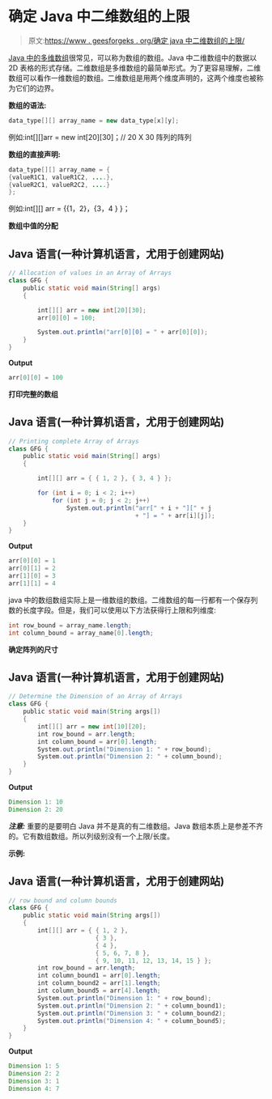 # 确定 Java 中二维数组的上限

> 原文:[https://www . geesforgeks . org/确定 java 中二维数组的上限/](https://www.geeksforgeeks.org/determine-the-upper-bound-of-a-two-dimensional-array-in-java/)

[Java 中的多维数组](https://www.geeksforgeeks.org/multidimensional-arrays-in-java/)很常见，可以称为数组的数组。Java 中二维数组中的数据以 2D 表格的形式存储。二维数组是多维数组的最简单形式。为了更容易理解，二维数组可以看作一维数组的数组。二维数组是用两个维度声明的，这两个维度也被称为它们的边界。

**数组的语法:**

```java
data_type[][] array_name = new data_type[x][y];

```

例如:int[][]arr = new int[20][30]；// 20 X 30 阵列的阵列

**数组的直接声明:**

```java
data_type[][] array_name = {
{valueR1C1, valueR1C2, ....},
{valueR2C1, valueR2C2, ....}
};

```

例如:int[][] arr = {{1，2}，{3，4 } }；

**数组中值的分配**

## Java 语言(一种计算机语言，尤用于创建网站)

```java
// Allocation of values in an Array of Arrays
class GFG {
    public static void main(String[] args)
    {

        int[][] arr = new int[20][30];
        arr[0][0] = 100;

        System.out.println("arr[0][0] = " + arr[0][0]);
    }
}
```

**Output**

```java
arr[0][0] = 100
```

**打印完整的数组**

## Java 语言(一种计算机语言，尤用于创建网站)

```java
// Printing complete Array of Arrays
class GFG {
    public static void main(String[] args)
    {

        int[][] arr = { { 1, 2 }, { 3, 4 } };

        for (int i = 0; i < 2; i++)
            for (int j = 0; j < 2; j++)
                System.out.println("arr[" + i + "][" + j
                                   + "] = " + arr[i][j]);
    }
}
```

**Output**

```java
arr[0][0] = 1
arr[0][1] = 2
arr[1][0] = 3
arr[1][1] = 4
```

java 中的数组数组实际上是一维数组的数组。二维数组的每一行都有一个保存列数的长度字段。但是，我们可以使用以下方法获得行上限和列维度:

```java
int row_bound = array_name.length;
int column_bound = array_name[0].length;

```

**确定阵列的尺寸**

## Java 语言(一种计算机语言，尤用于创建网站)

```java
// Determine the Dimension of an Array of Arrays
class GFG {
    public static void main(String args[])
    {
        int[][] arr = new int[10][20];
        int row_bound = arr.length;
        int column_bound = arr[0].length;
        System.out.println("Dimension 1: " + row_bound);
        System.out.println("Dimension 2: " + column_bound);
    }
}
```

**Output**

```java
Dimension 1: 10
Dimension 2: 20
```

***注意:*** 重要的是要明白 Java 并不是真的有二维数组。Java 数组本质上是参差不齐的。它有数组数组。所以列级别没有一个上限/长度。

**示例:**

## Java 语言(一种计算机语言，尤用于创建网站)

```java
// row bound and column bounds
class GFG {
    public static void main(String args[])
    {
        int[][] arr = { { 1, 2 },
                        { 3 },
                        { 4 },
                        { 5, 6, 7, 8 },
                        { 9, 10, 11, 12, 13, 14, 15 } };
        int row_bound = arr.length;
        int column_bound1 = arr[0].length;
        int column_bound2 = arr[1].length;
        int column_bound5 = arr[4].length;
        System.out.println("Dimension 1: " + row_bound);
        System.out.println("Dimension 2: " + column_bound1);
        System.out.println("Dimension 3: " + column_bound2);
        System.out.println("Dimension 4: " + column_bound5);
    }
}
```

**Output**

```java
Dimension 1: 5
Dimension 2: 2
Dimension 3: 1
Dimension 4: 7
```